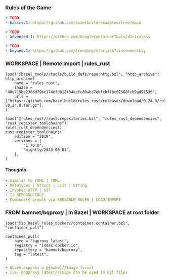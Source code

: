 ### Rules of the Game
```yaml
# TODO
- basics.1: https://github.com/bazelbuild/examples/tree/main
```

```yaml
# TODO
- advanced.1: https://github.com/GoogleContainerTools/distroless
```

```yaml
# TODO
- beyond.1: https://github.com/trending/starlark?since=monthly
```


### WORKSPACE | Remote Import | rules_rust
```bazel
load("@bazel_tools//tools/build_defs/repo:http.bzl", "http_archive")
http_archive(
    name = "rules_rust",
    sha256 = "48e715be2368d79bc174efdb12f34acfc89abd7ebfcbffbc02568fcb9ad91536",
    urls = ["https://github.com/bazelbuild/rules_rust/releases/download/0.24.0/rules_rust-v0.24.0.tar.gz"],
)

load("@rules_rust//rust:repositories.bzl", "rules_rust_dependencies", "rust_register_toolchains")
rules_rust_dependencies()
rust_register_toolchains(
    edition = "2018",
    versions = [
        "1.70.0",
        "nightly/2023-06-01",
    ],
)
```

#### Thoughts
```yaml
- Similar to YAML | TOML
- Datatypes | Struct | List | String
- Invokes HTTP | GIT
- Is REPRODUCIBLE
- Community growth via REUSABLE RULES | LOAD/IMPORT
```

### FROM bamnet/bqproxy | In Bazel | WORKSPACE at root folder
```bazel
load("@io_bazel_rules_docker//container:container.bzl", "container_pull")

container_pull(
    name = "bqproxy_latest",
    registry = "index.docker.io",
    repository = "bamnet/bqproxy",
    tag = "latest",
)
```
```yaml
- Above exposes a @{name}//image format
- I.e. @bgproxy_latest//image can be used in bzl files
```

